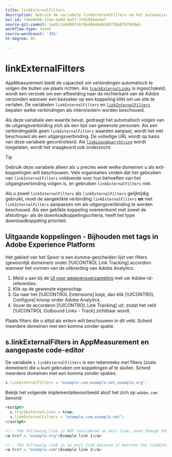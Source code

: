 ```yaml
---
title: linkExternalFilters
description: Gebruik de variabele linkExternalFilters om het automatisch volgen van de afsluitverbinding te helpen.
exl-id: 7d4e8d96-17ee-4a04-9a57-37d2056ee9a7
source-git-commit: 1a49c2a6d90fc670bd0646d6d40738a87b74b8eb
workflow-type: tm+mt
source-wordcount: '301'
ht-degree: 0%

---
```


# linkExternalFilters

AppMeasurement biedt de capaciteit om verbindingen automatisch te volgen die buiten uw plaats richten. Als [`trackExternalLinks`](trackexternallinks.md) is ingeschakeld, wordt een verzoek om een afbeelding naar de rechterkant van de Adobe verzonden wanneer een bezoeker op een koppeling klikt om uw site te verlaten. De variabelen `linkExternalFilters` en [`linkInternalFilters`](linkinternalfilters.md) bepalen welke verbindingen als intern/extern worden beschouwd.

Als deze variabele een waarde bevat, gedraagt het automatisch volgen van de uitgangsverbinding zich als een lijst van gewenste personen. Als een verbindingsklik geen `linkExternalFilters` waarden aanpast, wordt het niet beschouwd als een uitgangsverbinding. De volledige URL wordt op basis van deze variabele gecontroleerd. Als [`linkLeaveQueryString`](linkleavequerystring.md) wordt toegelaten, wordt het vraagkoord ook onderzocht.

>[!TIP]
>
>Gebruik deze variabele alleen als u precies weet welke domeinen u als exit-koppelingen wilt beschouwen. Vele organisaties vinden dat het gebruiken van `linkInternalFilters` voldoende voor hun behoeften van het uitgangsverbinding volgen is, en gebruiken `linkExternalFilters` niet.

Als u zowel `linkInternalFilters` als `linkExternalFilters` gelijktijdig gebruikt, moet de aangeklikte verbinding `linkExternalFilters` **en** niet `linkInternalFilters` aanpassen om als uitgangsverbinding te worden beschouwd. Als een geklikte koppeling overeenkomt met zowel de afsluitings- als de downloadkoppelingscriteria, heeft het type downloadkoppeling prioriteit.

## Uitgaande koppelingen - Bijhouden met tags in Adobe Experience Platform

Het gebied van het Spoor is een komma-gescheiden lijst van filters (gewoonlijk domeinen) onder [!UICONTROL Link Tracking] accordion wanneer het vormen van de uitbreiding van Adobe Analytics.

1. Meld u aan bij de [UI voor gegevensverzameling](https://experience.adobe.com/data-collection) met uw Adobe-id-referenties.
2. Klik op de gewenste eigenschap.
3. Ga naar het [!UICONTROL Extensions] lusje, dan klik [!UICONTROL Configure] knoop onder Adobe Analytics.
4. Vouw de accordeon [!UICONTROL Link Tracking] uit, zodat het veld [!UICONTROL Outbound Links - Track] zichtbaar wordt.

Plaats filters die u altijd als extern wilt beschouwen in dit veld. Scheid meerdere domeinen met een komma zonder spatie.

## s.linkExternalFilters in AppMeasurement en aangepaste code-editor

De variabele `s.linkExternalFilters` is een tekenreeks met filters (zoals domeinen) die u kunt gebruiken om koppelingen af te sluiten. Scheid meerdere domeinen met een komma zonder spaties.

```js
s.linkExternalFilters = "example.com,example.net,example.org";
```

Bekijk het volgende implementatievoorbeeld alsof het zich op `adobe.com` bevond:

```html
<script>
  s.trackExternalLinks = true;
  s.linkExternalFilters = "example.com,example.net";
</script>

<!-- The following link is NOT considered an exit link, even though the link is outside adobe.com -->
<a href = "example.org">Example link 1</a>

<!-- The following link is an exit link because it matches the linkExternalFilters allowlist -->
<a href = "example.com">Example link 2</a>
```
